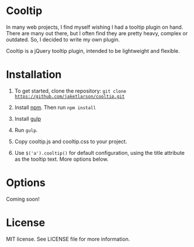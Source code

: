 # Cooltip
In many web projects, I find myself wishing I had a tooltip plugin on hand. There are many out there, but I often find they are pretty heavy, complex or outdated. So, I decided to write my own plugin.

Cooltip is a jQuery tooltip plugin, intended to be lightweight and flexible.

# Installation
1. To get started, clone the repository:
  <code>git clone https://github.com/jaketlarson/cooltip.git</code>

2. Install <a href="https://www.npmjs.com/">npm</a>. Then run
  <code>npm install</code>

3. Install <a href="https://github.com/gulpjs/gulp/blob/master/docs/getting-started.md">gulp</a>

4. Run <code>gulp</code>.

5. Copy cooltip.js and cooltip.css to your project.

6. Use <code>$('a').cooltip()</code> for default configuration, using the title attribute as the tooltip text. More options below.

# Options
Coming soon!

# License
MIT license. See LICENSE file for more information.
